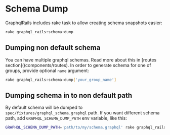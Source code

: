 # Schema Dump

GraphqlRails includes rake task to allow creating schema snapshots easier:

```bash
rake graphql_rails:schema:dump
```

## Dumping non default schema

You can have multiple graphql schemas. Read more about this in [routes section]((components/routes). In order to generate schema for one of groups, provide optional `name` argument:

```bash
rake graphql_rails:schema:dump['your_group_name']
```

## Dumping schema in to non default path

By default schema will be dumped to `spec/fixtures/graphql_schema.graphql` path. If you want different schema path, add `GRAPHQL_SCHEMA_DUMP_PATH` env variable, like this:

```bash
GRAPHQL_SCHEMA_DUMP_PATH='path/to/my/schema.graphql' rake graphql_rails:schema:dump
```
